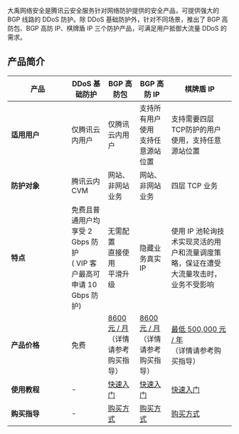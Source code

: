 大禹网络安全是腾讯云安全服务针对网络防护提供的安全产品，可提供强大的 BGP 线路的 DDoS 防护。除 DDoS 基础防护外，针对不同场景，推出了 BGP 高防包、BGP 高防 IP、棋牌盾 IP 三个防护产品，可满足用户抵御大流量 DDoS 的需求。
## 产品简介
<style>
table th:first-of-type {
    width: 120px;
		th:first-of-type (2){
    width: 200px;
}
		th:first-of-type (3){
    width: 200px;
}
}
</style>

| 产品 | DDoS 基础防护 | BGP 高防包 | BGP 高防 IP | 棋牌盾 IP |
|---------|---------|---------|---------|---------|
| **适用用户** |仅腾讯云内用户 | 仅腾讯云内用户 |支持所有用户使用</br>支持任意源站位置 | 支持需要四层TCP防护的用户使用，支持任意源站位置 |
| **防护对象** | 腾讯云内 CVM | 网站、非网站业务 |网站、非网站业务 | 四层 TCP 业务 |
| **特点** | 免费且普通用户均享受 2 Gbps 防护 </br>( VIP 客户最高可申请 10 Gbps 防护) | 无需配置</br>直接使用</br>平滑升级 |隐藏业务真实 IP | 使用 IP 池轮询技术实现灵活的用户和流量调度策略，保证在遭受大流量攻击时，业务不受影响 |
| **产品价格** | 免费 |  [8600 元 / 月](https://cloud.tencent.com/document/product/297/8798) </br>（详情请参考购买指导） | [8600 元 / 月](https://cloud.tencent.com/document/product/297/8798 ) </br>（详情请参考购买指导）| [最低 500,000 元 / 年](https://cloud.tencent.com/document/product/297/8798) </br>（详情请参考购买指导） |
| **使用教程** |-  | [快速入门](https://cloud.tencent.com/document/product/297/4039 ) | [快速入门](https://cloud.tencent.com/document/product/297/7948) |  [快速入门](https://cloud.tencent.com/document/product/297/15478 ) |
| **购买指导** |-  | [购买方式](https://buy.cloud.tencent.com/buy/bgp_sp ) |  [购买方式](https://buy.cloud.tencent.com/bgp_ip)| [购买方式](https://buy.cloud.tencent.com/cgp_ip ) |

